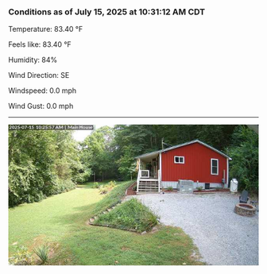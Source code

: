 ### Conditions as of July 15, 2025 at 10:31:12 AM CDT 

Temperature: 83.40 &deg;F

Feels like: 83.40 &deg;F

Humidity: 84%

Wind Direction: SE

Windspeed: 0.0 mph

Wind Gust: 0.0 mph

---

<img src="./images/latest.jpeg"/>

